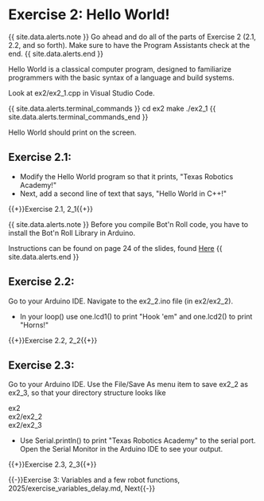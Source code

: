 # Exercise 2: Hello World!

{{ site.data.alerts.note }}
Go ahead and do all of the parts of Exercise 2 (2.1, 2.2, and so forth). Make sure to have the Program Assistants check at the end.
{{ site.data.alerts.end }}

Hello World is a classical computer program, designed to familiarize programmers with the basic syntax of a language and build systems.

Look at ex2/ex2_1.cpp in Visual Studio Code.


{{ site.data.alerts.terminal_commands }}
cd ex2
make
./ex2_1
{{ site.data.alerts.terminal_commands_end }}

Hello World should print on the screen.


## Exercise 2.1:

- Modify the Hello World program so that it prints, "Texas Robotics Academy!"
- Next, add a second line of text that says, "Hello World in C++!"

{{+}}Exercise 2.1, 2_1{{+}}


{{ site.data.alerts.note }}
Before you compile Bot'n Roll code, you have to install the Bot'n Roll Library in Arduino.

Instructions can be found on page 24 of the slides, found [Here](https://drive.google.com/file/d/1xN-hKcO_3fxsRq1eVrVbWX-4r4rsxufk/view?usp=drive_link)
{{ site.data.alerts.end }}

## Exercise 2.2:

Go to your Arduino IDE. Navigate to the ex2_2.ino file (in ex2/ex2_2).

- In your loop() use one.lcd1() to print "Hook 'em" and one.lcd2() to print "Horns!"

{{+}}Exercise 2.2, 2_2{{+}}


## Exercise 2.3:

Go to your Arduino IDE. Use the File/Save As menu item to save ex2_2 as ex2_3, so that your directory structure looks like

ex2  
ex2/ex2_2  
ex2/ex2_3

- Use Serial.println() to print "Texas Robotics Academy" to the serial port. Open the Serial Monitor in the Arduino IDE to see your output.

{{+}}Exercise 2.3, 2_3{{+}}

{{-}}Exercise 3: Variables and a few robot functions, 2025/exercise_variables_delay.md, Next{{-}}